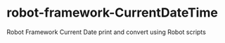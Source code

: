 # robot-framework-CurrentDateTime
Robot Framework Current Date print and convert using Robot scripts
